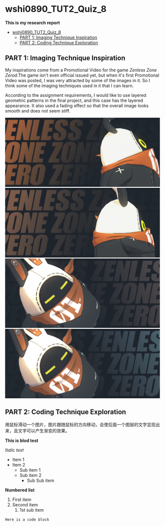 # wshi0890_TUT2_Quiz_8

**This is my research report**

- [wshi0890\_TUT2\_Quiz\_8](#wshi0890_tut2_quiz_8)
  - [PART 1: Imaging Technique Inspiration](#part-1-imaging-technique-inspiration)
  - [PART 2: Coding Technique Exploration](#part-2-coding-technique-exploration)


## PART 1: Imaging Technique Inspiration
My inspirations come from a Promotional Video for the game *Zenless Zone Zerod*.The game isn't even official issued yet, but when it's first Promotional Video was posted, I was very attracted by some of the images in it. So I think some of the imaging techniques used in it that I can learn. 

According to the assignment requirements, I would like to use layered geometric patterns in the final project, and this case has the layered appearance. It also used a fading effect so that the overall image looks smooth and does not seem stiff.

![](readmeImages\1.png)
![](readmeImages\2.png)
![](readmeImages\3.png)
![](readmeImages\4.png)

## PART 2: Coding Technique Exploration
用鼠标滑动一个图片，图片跟随鼠标的方向移动，会使后面一个图层的文字显现出来，且文字可以产生渐变的效果。

**This is blod test**

*Italic text*

- Item 1
- Item 2
  - Sub item 1
  - Sub item 2
    - Sub Sub item

**Numbered list**
1. First item
2. Second item
    1. 1st sub item

```
Here is a code block
```
